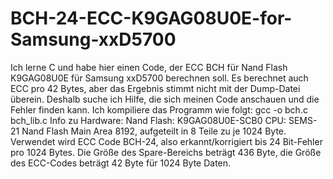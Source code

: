 # BCH-24-ECC-K9GAG08U0E-for-Samsung-xxD5700
Ich lerne C und habe hier einen Code, der ECC BCH für Nand Flash K9GAG08U0E für Samsung xxD5700 berechnen soll. Es berechnet auch ECC pro 42 Bytes, aber das Ergebnis stimmt nicht mit der Dump-Datei überein. Deshalb suche ich Hilfe, die sich meinen Code anschauen und die Fehler finden kann.
Ich kompiliere das Programm wie folgt: gcc -o bch.c bch_lib.c
Info zu Hardware: 
Nand Flash: K9GAG08U0E-SCB0
CPU: SEMS-21
Nand Flash Main Area 8192, aufgeteilt in 8 Teile zu je 1024 Byte. Verwendet wird ECC Code BCH-24, also erkannt/korrigiert bis 24 Bit-Fehler pro 1024 Bytes.
Die Größe des Spare-Bereichs beträgt 436 Byte, die Größe des ECC-Codes beträgt 42 Byte für 1024 Byte Daten.
